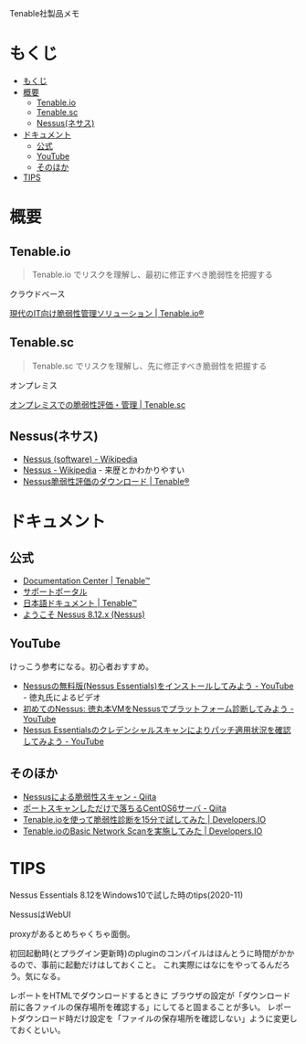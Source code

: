 Tenable社製品メモ

# もくじ

- [もくじ](#もくじ)
- [概要](#概要)
  - [Tenable.io](#tenableio)
  - [Tenable.sc](#tenablesc)
  - [Nessus(ネサス)](#nessusネサス)
- [ドキュメント](#ドキュメント)
  - [公式](#公式)
  - [YouTube](#youtube)
  - [そのほか](#そのほか)
- [TIPS](#tips)

# 概要

## Tenable.io

> Tenable.io でリスクを理解し、最初に修正すべき脆弱性を把握する

クラウドベース

[現代のIT向け脆弱性管理ソリューション | Tenable.io®](https://jp.tenable.com/products/tenable-io)

## Tenable.sc

> Tenable.sc でリスクを理解し、先に修正すべき脆弱性を把握する

オンプレミス

[オンプレミスでの脆弱性評価・管理 | Tenable.sc](https://jp.tenable.com/products/tenable-sc)

## Nessus(ネサス)

- [Nessus (software) - Wikipedia](https://en.wikipedia.org/wiki/Nessus_(software))
- [Nessus - Wikipedia](https://ja.wikipedia.org/wiki/Nessus) - 来歴とかわかりやすい
- [Nessus脆弱性評価のダウンロード | Tenable®](https://jp.tenable.com/products/nessus)

# ドキュメント

## 公式

- [Documentation Center | Tenable™](https://docs.tenable.com/)
- [サポートポータル](https://community.tenable.com/s/)
- [日本語ドキュメント | Tenable™](https://jp.docs.tenable.com/)
- [ようこそ Nessus 8.12.x (Nessus)](https://jp.docs.tenable.com/nessus/8_12/Content/GettingStarted.htm)

## YouTube

けっこう参考になる。初心者おすすめ。

- [Nessusの無料版(Nessus Essentials)をインストールしてみよう - YouTube](https://www.youtube.com/watch?v=SegCYc4_21U) - 徳丸氏によるビデオ
- [初めてのNessus: 徳丸本VMをNessusでプラットフォーム診断してみよう - YouTube](https://www.youtube.com/watch?v=1TDP8Rlsdnc)
- [Nessus Essentialsのクレデンシャルスキャンによりパッチ適用状況を確認してみよう - YouTube](https://www.youtube.com/watch?v=VrP9B8tdW0g)

## そのほか

- [Nessusによる脆弱性スキャン - Qiita](https://qiita.com/prt445/items/81ea55eb3d6f0ecff329)
- [ポートスキャンしただけで落ちるCentOS6サーバ - Qiita](https://qiita.com/ockeghem/items/9e8158a51cd4d3368ac5)
- [Tenable.ioを使って脆弱性診断を15分で試してみた | Developers.IO](https://dev.classmethod.jp/articles/tenable-io-nessus-basicnetworkscan/)
- [Tenable.ioのBasic Network Scanを実施してみた | Developers.IO](https://dev.classmethod.jp/articles/tenable-io-vulnerabilitymanagement-basicnetworkscan/)

# TIPS

Nessus Essentials 8.12をWindows10で試した時のtips(2020-11)

NessusはWebUI

proxyがあるとめちゃくちゃ面倒。

初回起動時(とプラグイン更新時)のpluginのコンパイルはほんとうに時間がかかるので、事前に起動だけはしておくこと。
これ実際にはなにをやってるんだろう。気になる。

レポートをHTMLでダウンロードするときに
ブラウザの設定が「ダウンロード前に各ファイルの保存場所を確認する」にしてると固まることが多い。
レポートダウンロード時だけ設定を「ファイルの保存場所を確認しない」ように変更しておくといい。
